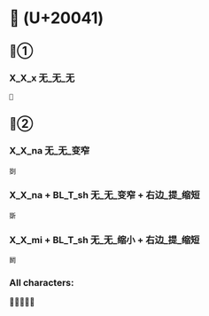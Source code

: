 # 𠁁 (U+20041) 

## 𠁁①

### X_X_x 无_无_无
`𠁁`

## 𠁁②

### X_X_na 无_无_变窄
`㓸`

### X_X_na + BL_T_sh 无_无_变窄 + 右边_提_缩短
`斲`

### X_X_mi + BL_T_sh 无_无_缩小 + 右边_提_缩短
`鬭`

### All characters:
𠁁㓸鬬斲鬭
